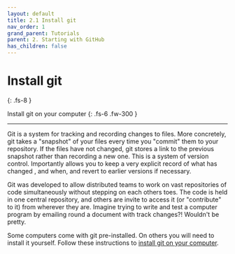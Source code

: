 ```yaml
---
layout: default
title: 2.1 Install git
nav_order: 1
grand_parent: Tutorials
parent: 2. Starting with GitHub
has_children: false
---
```



# Install git
{: .fs-8 }

Install git on your computer
{: .fs-6 .fw-300 }

---

Git is a system for tracking and recording changes to files. More concretely, git takes a "snapshot" of your files every time you "commit" them to your repository. If the files have not changed, git stores a link to the previous snapshot rather than recording a new one. This is a system of version control. Importantly allows you to keep a very explicit record of what has changed , and when, and revert to earlier versions if necessary.

Git was developed to allow distributed teams to work on vast repositories of code simultaneously without stepping on each others toes. The code is held in one central repository, and others are invite to access it (or "contribute" to it) from wherever they are. Imagine trying to write and test a computer program by emailing round a document with track changes?! Wouldn't be pretty.

Some computers come with git pre-installed. On others you will need to install it yourself. Follow these instructions to [install git on your computer](https://github.com/git-guides/install-git).
